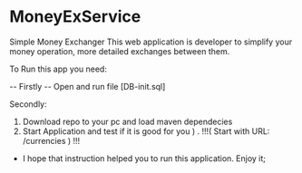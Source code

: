 # MoneyExService
Simple Money Exchanger
This web application is developer to simplify your money operation, more detailed exchanges between them.

To Run this app you need:

-- Firstly -- 
Open and run file [DB-init.sql]

Secondly: 
1. Download repo to your pc and load maven dependecies 
2. Start Application and test if it is good for you ) . !!!( Start with URL: /currencies ) !!!


- I hope that instruction helped you to run this application. Enjoy it;
